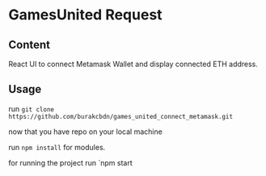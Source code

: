 # GamesUnited Request

## Content

React UI to connect Metamask Wallet and display connected ETH address.

## Usage

run `git clone https://github.com/burakcbdn/games_united_connect_metamask.git`

now that you have repo on your local machine

run `npm install` for modules.

for running the project run `npm start


